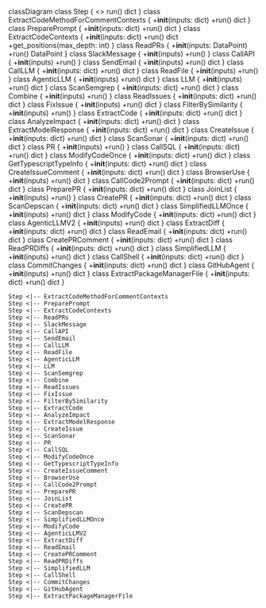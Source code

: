 classDiagram
    class Step {
        <<abstract>>
        run() dict
    }
    class ExtractCodeMethodForCommentContexts {
        +__init__(inputs: dict)
        +run() dict
    }
    class PreparePrompt {
        +__init__(inputs: dict)
        +run() dict
    }
    class ExtractCodeContexts {
        +__init__(inputs: dict)
        +run() dict
        +get_positions(max_depth: int)
    }
    class ReadPRs {
        +__init__(inputs: DataPoint)
        +run() DataPoint
    }
    class SlackMessage {
        +__init__(inputs)
        +run()
    }
    class CallAPI {
        +__init__(inputs)
        +run()
    }
    class SendEmail {
        +__init__(inputs)
        +run() dict
    }
    class CallLLM {
        +__init__(inputs: dict)
        +run() dict
    }
    class ReadFile {
        +__init__(inputs)
        +run()
    }
    class AgenticLLM {
        +__init__(inputs)
        +run() dict
    }
    class LLM {
        +__init__(inputs)
        +run() dict
    }
    class ScanSemgrep {
        +__init__(inputs: dict)
        +run() dict
    }
    class Combine {
        +__init__(inputs)
        +run()
    }
    class ReadIssues {
        +__init__(inputs: dict)
        +run() dict
    }
    class FixIssue {
        +__init__(inputs)
        +run() dict
    }
    class FilterBySimilarity {
        +__init__(inputs)
        +run()
    }
    class ExtractCode {
        +__init__(inputs: dict)
        +run() dict
    }
    class AnalyzeImpact {
        +__init__(inputs: dict)
        +run() dict
    }
    class ExtractModelResponse {
        +__init__(inputs: dict)
        +run() dict
    }
    class CreateIssue {
        +__init__(inputs: dict)
        +run() dict
    }
    class ScanSonar {
        +__init__(inputs: dict)
        +run() dict
    }
    class PR {
        +__init__(inputs)
        +run()
    }
    class CallSQL {
        +__init__(inputs: dict)
        +run() dict
    }
    class ModifyCodeOnce {
        +__init__(inputs: dict)
        +run() dict
    }
    class GetTypescriptTypeInfo {
        +__init__(inputs: dict)
        +run() dict
    }
    class CreateIssueComment {
        +__init__(inputs: dict)
        +run() dict
    }
    class BrowserUse {
        +__init__(inputs)
        +run() dict
    }
    class CallCode2Prompt {
        +__init__(inputs: dict)
        +run() dict
    }
    class PreparePR {
        +__init__(inputs: dict)
        +run() dict
    }
    class JoinList {
        +__init__(inputs)
        +run()
    }
    class CreatePR {
        +__init__(inputs: dict)
        +run() dict
    }
    class ScanDepscan {
        +__init__(inputs: dict)
        +run() dict
    }
    class SimplifiedLLMOnce {
        +__init__(inputs)
        +run() dict
    }
    class ModifyCode {
        +__init__(inputs: dict)
        +run() dict
    }
    class AgenticLLMV2 {
        +__init__(inputs)
        +run() dict
    }
    class ExtractDiff {
        +__init__(inputs: dict)
        +run() dict
    }
    class ReadEmail {
        +__init__(inputs: dict)
        +run() dict
    }
    class CreatePRComment {
        +__init__(inputs: dict)
        +run() dict
    }
    class ReadPRDiffs {
        +__init__(inputs: dict)
        +run() dict
    }
    class SimplifiedLLM {
        +__init__(inputs)
        +run() dict
    }
    class CallShell {
        +__init__(inputs: dict)
        +run() dict
    }
    class CommitChanges {
        +__init__(inputs: dict)
        +run() dict
    }
    class GitHubAgent {
        +__init__(inputs)
        +run() dict
    }
    class ExtractPackageManagerFile {
        +__init__(inputs: dict)
        +run() dict
    }
    
    Step <|-- ExtractCodeMethodForCommentContexts
    Step <|-- PreparePrompt
    Step <|-- ExtractCodeContexts
    Step <|-- ReadPRs
    Step <|-- SlackMessage
    Step <|-- CallAPI
    Step <|-- SendEmail
    Step <|-- CallLLM
    Step <|-- ReadFile
    Step <|-- AgenticLLM
    Step <|-- LLM
    Step <|-- ScanSemgrep
    Step <|-- Combine
    Step <|-- ReadIssues
    Step <|-- FixIssue
    Step <|-- FilterBySimilarity
    Step <|-- ExtractCode
    Step <|-- AnalyzeImpact
    Step <|-- ExtractModelResponse
    Step <|-- CreateIssue
    Step <|-- ScanSonar
    Step <|-- PR
    Step <|-- CallSQL
    Step <|-- ModifyCodeOnce
    Step <|-- GetTypescriptTypeInfo
    Step <|-- CreateIssueComment
    Step <|-- BrowserUse
    Step <|-- CallCode2Prompt
    Step <|-- PreparePR
    Step <|-- JoinList
    Step <|-- CreatePR
    Step <|-- ScanDepscan
    Step <|-- SimplifiedLLMOnce
    Step <|-- ModifyCode
    Step <|-- AgenticLLMV2
    Step <|-- ExtractDiff
    Step <|-- ReadEmail
    Step <|-- CreatePRComment
    Step <|-- ReadPRDiffs
    Step <|-- SimplifiedLLM
    Step <|-- CallShell
    Step <|-- CommitChanges
    Step <|-- GitHubAgent
    Step <|-- ExtractPackageManagerFile

